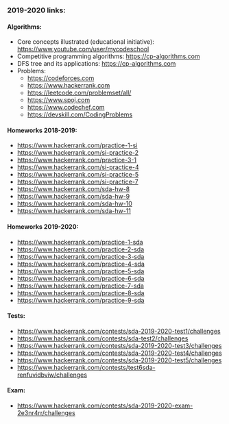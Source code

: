 ### 2019-2020 links:<br>

#### Algorithms:
- Core concepts illustrated (educational initiative): https://www.youtube.com/user/mycodeschool
- Competitive programming algorithms: https://cp-algorithms.com
- DFS tree and its applications: https://cp-algorithms.com
- Problems:
  - https://codeforces.com
  - https://www.hackerrank.com
  - https://leetcode.com/problemset/all/
  - https://www.spoj.com
  - https://www.codechef.com
  - https://devskill.com/CodingProblems

#### Homeworks 2018-2019:
- https://www.hackerrank.com/practice-1-si
- https://www.hackerrank.com/si-practice-2
- https://www.hackerrank.com/practice-3-1
- https://www.hackerrank.com/si-practice-4
- https://www.hackerrank.com/si-practice-5
- https://www.hackerrank.com/si-practice-7 
- https://www.hackerrank.com/sda-hw-8 
- https://www.hackerrank.com/sda-hw-9 
- https://www.hackerrank.com/sda-hw-10 
- https://www.hackerrank.com/sda-hw-11 

#### Homeworks 2019-2020:
- https://www.hackerrank.com/practice-1-sda
- https://www.hackerrank.com/practice-2-sda
- https://www.hackerrank.com/practice-3-sda
- https://www.hackerrank.com/practice-4-sda
- https://www.hackerrank.com/practice-5-sda
- https://www.hackerrank.com/practice-6-sda
- https://www.hackerrank.com/practice-7-sda
- https://www.hackerrank.com/practice-8-sda
- https://www.hackerrank.com/practice-9-sda
#### Tests:
- https://www.hackerrank.com/contests/sda-2019-2020-test1/challenges
- https://www.hackerrank.com/contests/sda-test2/challenges
- https://www.hackerrank.com/contests/sda-2019-2020-test3/challenges
- https://www.hackerrank.com/contests/sda-2019-2020-test4/challenges
- https://www.hackerrank.com/contests/sda-2019-2020-test5/challenges 
- https://www.hackerrank.com/contests/test6sda-renfuvidbviw/challenges
#### Exam:
- https://www.hackerrank.com/contests/sda-2019-2020-exam-2e3nr4rr/challenges
